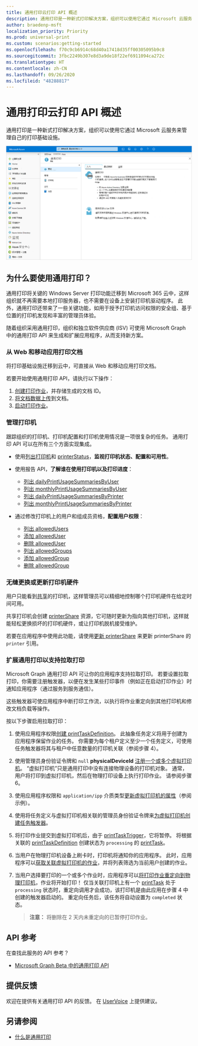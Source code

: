 ```yaml
---
title: 通用打印云打印 API 概述
description: 通用打印是一种新式打印解决方案，组织可以使用它通过 Microsoft 云服务来管理自己的打印基础设施。
author: braedenp-msft
localization_priority: Priority
ms.prod: universal-print
ms.custom: scenarios:getting-started
ms.openlocfilehash: f70c9cb6914c68d40a17418d35ff00305095b9c8
ms.sourcegitcommit: 3fbc2249b307e8d3a9de18f22ef6911094ca272c
ms.translationtype: HT
ms.contentlocale: zh-CN
ms.lasthandoff: 09/26/2020
ms.locfileid: "48288817"
---
```

# <a name="universal-print-cloud-printing-api-overview"></a>通用打印云打印 API 概述

通用打印是一种新式打印解决方案，组织可以使用它通过 Microsoft 云服务来管理自己的打印基础设施。

![通用打印 Azure 门户主页的屏幕截图](images/universal-print-portal-homepage.png)

## <a name="why-use-universal-print"></a>为什么要使用通用打印？

通用打印将关键的 Windows Server 打印功能迁移到 Microsoft 365 云中，这样组织就不再需要本地打印服务器，也不需要在设备上安装打印机驱动程序。 此外，通用打印还带来了一些关键功能，如用于授予打印机访问权限的安全组、基于位置的打印机发现和丰富的管理员体验。

随着组织采用通用打印，组织和独立软件供应商 (ISV) 可使用 Microsoft Graph 中的通用打印 API 来生成和扩展应用程序，从而支持新方案。

### <a name="print-documents-from-web-and-mobile-applications"></a>从 Web 和移动应用打印文档

将打印基础设施迁移到云中，可直接从 Web 和移动应用打印文档。

若要开始使用通用打印 API，请执行以下操作：

1. [创建打印作业](/graph/api/printer-post-jobs?view=graph-rest-beta)，并存储生成的文档 ID。
2. [将文档数据上传](/graph/api/printdocument-uploaddata?view=graph-rest-beta)到文档。
3. [启动打印作业](/graph/api/printjob-startprintjob?view=graph-rest-beta)。

### <a name="manage-printers"></a>管理打印机

跟踪组织的打印机、打印机配置和打印机使用情况是一项很复杂的任务。 通用打印 API 可以在所有三个方面实现集成。

* 使用[列出打印机](/graph/api/print-list-printers?view=graph-rest-beta)和 [printerStatus](/graph/api/resources/printerstatus?view=graph-rest-beta)，**监视打印机状态、配置和可用性**。

* 使用报告 API，**了解谁在使用打印机以及打印进度**：
  * [列出 dailyPrintUsageSummariesByUser](/graph/api/reportroot-list-dailyprintusagesummariesbyuser?view=graph-rest-beta)
  * [列出 monthlyPrintUsageSummariesByUser](/graph/api/reportroot-list-monthlyprintusagesummariesbyuser?view=graph-rest-beta)
  * [列出 dailyPrintUsageSummariesByPrinter](/graph/api/reportroot-list-dailyprintusagesummariesbyprinter?view=graph-rest-beta)
  * [列出 monthlyPrintUsageSummariesByPrinter](/graph/api/reportroot-list-monthlyprintusagesummariesbyprinter?view=graph-rest-beta)

* 通过修改打印机上的用户和组成员资格，**配置用户权限**：
  * [列出 allowedUsers](/graph/api/printer-list-allowedusers?view=graph-rest-beta)
  * [添加 allowedUser](/graph/api/printer-post-allowedusers?view=graph-rest-beta)
  * [删除 allowedUser](/graph/api/printer-delete-alloweduser?view=graph-rest-beta)
  * [列出 allowedGroups](/graph/api/printer-list-allowedgroups?view=graph-rest-beta)
  * [添加 allowedGroup](/graph/api/printer-post-allowedgroups?view=graph-rest-beta)
  * [删除 allowedGroup](/graph/api/printer-delete-allowedgroup?view=graph-rest-beta)

### <a name="seamlessly-replace-or-update-printer-hardware"></a>无缝更换或更新打印机硬件

用户只能看到[共享](/graph/api/print-post-shares?view=graph-rest-beta)的打印机，这样管理员可以精细地控制哪个打印机硬件在给定时间可用。

共享打印机会创建 [printerShare](/graph/api/resources/printershare?view=graph-rest-beta) 资源，它可随时更新为指向其他打印机，这样就能轻松更换损坏的打印机硬件，或让打印机脱机接受维护。

若要在应用程序中使用此功能，请使用[更新 printerShare](/graph/api/printershare-update?view=graph-rest-beta) 来更新 printerShare 的 `printer` 引用。

### <a name="extending-universal-print-to-support-pull-printing"></a>扩展通用打印以支持拉取打印

Microsoft Graph 通用打印 API 可让你的应用程序支持拉取打印。 若要设置拉取打印，你需要注册触发器，以便在发生某些打印事件（例如正在启动打印作业）时通知应用程序（通过服务到服务通信）。

这些触发器可使应用程序中断打印工作流，以执行将作业重定向到其他打印机和修改文档负载等操作。

按以下步骤启用拉取打印：

1. 使用应用程序权限[创建 printTaskDefinition](/graph/api/print-post-taskdefinitions?view=graph-rest-beta)。 此抽象任务定义将用于创建为应用程序保留作业的任务。 你需要为每个租户定义至少一个任务定义，可使用任务触发器将其与租户中任意数量的打印机关联（参阅步骤 4）。

2. 使用管理员身份验证令牌和 `null` **physicalDeviceId** [注册一个或多个虚拟打印机](/graph/api/printer-create?view=graph-rest-beta)。 “虚拟打印机”只是通用打印中没有连接物理设备的打印机对象。 通常，用户将打印到虚拟打印机，然后在物理打印设备上执行打印作业。 请参阅步骤 6。

3. 使用应用程序权限和 `application/ipp` 介质类型[更新虚拟打印机的属性](/graph/api/printer-update?view=graph-rest-beta)（参阅示例）。

4. 使用将任务定义与虚拟打印机相关联的管理员身份验证令牌来[为虚拟打印机创建任务触发器](/graph/api/printer-post-tasktriggers?view=graph-rest-beta)。

5. 将打印作业提交到虚拟打印机后，由于 [printTaskTrigger](/graph/api/resources/printtasktrigger?view=graph-rest-beta)，它将暂停。 将根据关联的 [printTaskDefinition](/graph/api/resources/printtaskdefinition?view=graph-rest-beta) 创建状态为 `processing` 的 [printTask](/graph/api/resources/printtask?view=graph-rest-beta)。

6. 当用户在物理打印机设备上刷卡时，打印机将通知你的应用程序。 此时，应用程序可以[获取关联虚拟打印机的作业](/graph/api/printer-list-jobs?view=graph-rest-beta)，并将列表筛选为当前用户创建的作业。

7. 当用户选择要打印的一个或多个作业时，应用程序可以[将打印作业重定向到物理打印机](/graph/api/printjob-redirect?view=graph-rest-beta)，作业将开始打印！ 仅当关联打印机上有一个 [printTask](/graph/api/resources/printtask?view=graph-rest-beta) 处于 `processing` 状态时，重定向调用才会成功，该打印机是由此应用在步骤 4 中创建的触发器启动的。 重定向任务后，该任务将自动设置为 `completed` 状态。

   >**注意：** 将删除在 2 天内未重定向的已暂停打印作业。

## <a name="api-reference"></a>API 参考
在查找此服务的 API 参考？

- [Microsoft Graph Beta 中的通用打印 API](/graph/api/resources/print?view=graph-rest-beta)

## <a name="provide-feedback"></a>提供反馈

欢迎在提供有关通用打印 API 的反馈。 在 [UserVoice](https://microsoftgraph.uservoice.com/forums/920506-microsoft-graph-feature-requests) 上提供建议。

## <a name="see-also"></a>另请参阅

- [什么是通用打印](/universal-print/fundamentals/universal-print-whatis)